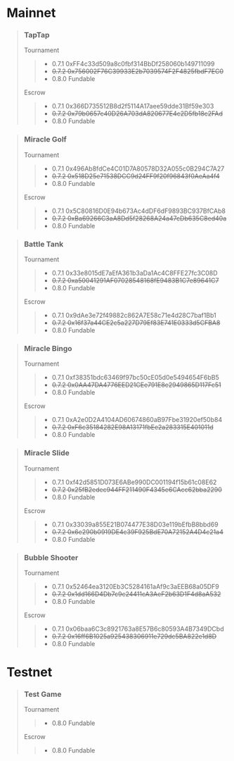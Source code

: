 # Mainnet
> ### TapTap
> Tournament
>> * 0.7.1 0xFF4c33d509a8c0fbf314BbDf258060b149711099
>> * ~~0.7.2 0x756002F76C39933E2b7039574F2F4825fbdF7EC0~~
>> * 0.8.0 Fundable
>>
> Escrow
>> * 0.7.1 0x366D735512B8d2f5114A17aee59dde31Bf59e303
>> * ~~0.7.2 0x79b0657c40D26A703dA820677E4c2D5fb18c2FAd~~
>> * 0.8.0 Fundable

> ### Miracle Golf
> Tournament
>> * 0.7.1 0x496Ab8fdCe4C01D7A80578D32A055c0B294C7A27
>> * ~~0.7.2 0x518D25e71538DCC9d24FF9f20f96843f0AeAa4f4~~
>> * 0.8.0 Fundable
>>
> Escrow
>> * 0.7.1 0x5C80816D0E94b673Ac4dDF6dF9893BC937BfCAb8
>> * ~~0.7.2 0xBa69266C3aA8Dd5f28268A24a47cDb635C8ed40a~~
>> * 0.8.0 Fundable

> ### Battle Tank
> Tournament
>> * 0.7.1 0x33e8015dE7aEfA361b3aDa1Ac4C8FFE27fc3C08D
>> * ~~0.7.2 0xa50041291AF07028548168fE9483B1C7e89641C7~~
>> * 0.8.0 Fundable
>>
> Escrow
>> * 0.7.1 0x9dAe3e72f49882c862A7E58c71e4d28C7baf1Bb1
>> * ~~0.7.2 0x16f37a44CE2c5a227D79Ef83E741E0333d5CFBA8~~
>> * 0.8.0 Fundable

> ### Miracle Bingo
> Tournament
>> * 0.7.1 0xf38351bdc63469f97bc50cE05d0e5494654F6bB5
>> * ~~0.7.2 0x0AA47DA4776EED21CEe791E8e2949865D117Fc51~~
>> * 0.8.0 Fundable
>>
> Escrow
>> * 0.7.1 0xA2e0D2A4104AD60674860aB97Fbe31920ef50b84
>> * ~~0.7.2 0xF6c35184282E98A13171fbEe2a283315E401011d~~
>> * 0.8.0 Fundable

> ### Miracle Slide
> Tournament
>> * 0.7.1 0xf42d5851D073E6ABe990DC001194f15b61c08E62
>> * ~~0.7.2 0x25fB2edec944FF211490F4345e6CAcc62bba2290~~
>> * 0.8.0 Fundable
>>
> Escrow
>> * 0.7.1 0x33039a855E21B074477E38D03e119bEfbB8bbd69
>> * ~~0.7.2 0x6e290b0919DE4c39F925BdE70A72152A4D4c21a4~~
>> * 0.8.0 Fundable

> ### Bubble Shooter
> Tournament
>> * 0.7.1 0x52464ea3120Eb3C5284161aAf9c3aEEB68a05DF9
>> * ~~0.7.2 0x1dd166D4Db7c9c24411cA3AeF2b63D1F4d8aA532~~
>> * 0.8.0 Fundable
>>
> Escrow
>> * 0.7.1 0x06baa6C3c8921763a8E57B6c80593A4B7349DCbd
>> * ~~0.7.2 0x16ff6B1025a925438306911e729dc5BA822e1d8D~~
>> * 0.8.0 Fundable

# Testnet
> ### Test Game
> Tournament
>> * 0.8.0 Fundable
>>
> Escrow
>> * 0.8.0 Fundable
